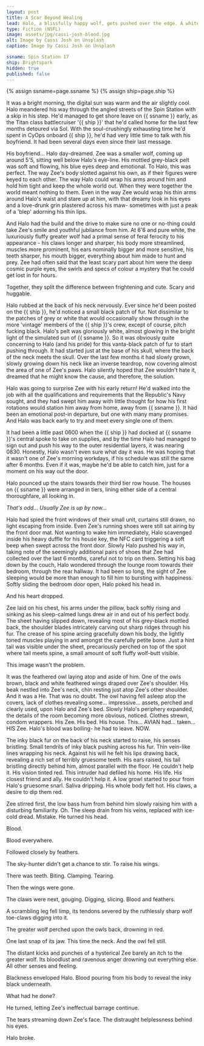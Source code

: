 ```yaml
---
layout: post
title: A Scar Beyond Healing
lead: Halo, a blissfully happy wolf, gets pushed over the edge. A white-and-black story.
type: Fiction (NSFL)
image: assets/jpg/cassi-josh-blood.jpg
alt: Image by Cassi Josh on Unsplash
caption: Image by Cassi Josh on Unsplash

ssname: Spin Station 17
ship: Brightspark
hidden: true
published: false
---
```


{% assign ssname=page.ssname %}
{% assign ship=page.ship %}

It was a bright morning, the digital sun was warm and the air slightly cool. Halo meandered his way through the angled streets of the Spin Station with a skip in his step. He'd managed to get shore leave on {{ ssname }} early, as the Titan class battlecruiser '{{ ship }}' that he'd called home for the last few months detoured via Sol. With the soul-crushingly exhausting time he'd spent in CyOps onboard {{ ship }}, he'd had very little time to talk with his boyfriend. It had been several days even since their last message. 

His boyfriend... Halo day-dreamed. Zee was a smaller wolf, coming up around 5'5, sitting well below Halo's eye-line. His mottled grey-black pelt was soft and flowing, his blue eyes deep and emotional. To Halo, this was perfect. The way Zee's body slotted against his own, as if their figures were keyed to each other. The way Halo could wrap his arms around him and hold him tight and keep the whole world out. When they were together the world meant nothing to them. Even in the way Zee would wrap his thin arms around Halo's waist and stare up at him, with that dreamy look in his eyes and a love-drunk grin plastered across his maw- sometimes with just a peak of a 'blep' adorning his thin lips.

And Halo had the build and the drive to make sure no one or no-thing could take Zee's smile and youthful jubilance from him. At 6'6 and pure white, the luxuriously fluffy greater wolf had a primal sense of feral ferocity to his appearance - his claws longer and sharper, his body more streamlined, muscles more prominent, his ears nominally bigger and more sensitive, his teeth sharper, his mouth bigger, everything about him made to hunt and prey. Zee had often said that the least scary part about him were the deep cosmic purple eyes, the swirls and specs of colour a mystery that he could get lost in for hours.

Together, they split the difference between frightening and cute. Scary and huggable.

Halo rubbed at the back of his neck nervously. Ever since he'd been posted on the {{ ship }}, he'd noticed a small black patch of fur. Not dissimilar to the patches of grey or white that would occasionally show through in the more 'vintage' members of the {{ ship }}'s crew, except of course, pitch fucking black. Halo's pelt was gloriously white, almost glowing in the bright light of the simulated sun of {{ ssname }}. So it was obviously quite concerning to Halo (and his pride) for this vanta-black patch of fur to start pushing through. It had started just at the base of his skull, where the back of the neck meets the skull. Over the last few months it had slowly grown, slowly growing down his neck like an inverse teardrop, now covering almost the area of one of Zee's paws. Halo silently hoped that Zee wouldn't hate it, dreamed that he might know the cause, and therefore, the solution.  

Halo was going to surprise Zee with his early return! He'd walked into the job with all the qualifications and requirements that the Republic's Navy sought, and they had swept him away with little thought for how his first rotations would station him away from home, away from {{ ssname }}. It had been an emotional post-in departure, but one with many many promises. And Halo was back early to try and meet every single one of them.

It had been a little past 0600 when the {{ ship }} had docked at {{ ssname }}'s central spoke to take on supplies, and by the time Halo had managed to sign out and push his way to the outer residential layers, it was nearing 0830. Honestly, Halo wasn't even sure what day it was. He was hoping that it wasn't one of Zee's morning workdays, if his schedule was still the same after 6 months. Even if it was, maybe he'd be able to catch him, just for a moment on his way out the door.

Halo pounced up the stairs towards their third tier row house. The houses on {{ ssname }} were arranged in tiers, lining either side of a central thoroughfare, all looking in. 

*That's odd... Usually Zee is up by now...*

Halo had spied the front windows of their small unit, curtains still drawn, no light escaping from inside. Even Zee's running shoes were still sat airing by the front door mat. Not wanting to wake him immediately, Halo scavenged inside his heavy duffle for his house key, the NFC card triggering a soft beep when swept across the front door. Slowly Halo pushed his way in, taking note of the seemingly additional pairs of shoes that Zee had collected over the last 6 months, careful not to trip on them. Setting his bag down by the couch, Halo wondered through the lounge room towards their bedroom, through the rear hallway. It had been so long, the sight of Zee sleeping would be more than enough to fill him to bursting with happiness. Softly sliding the bedroom door open, Halo poked his head in.

And his heart dropped.

Zee laid on his chest, his arms under the pillow, back softly rising and sinking as his sleep-calmed lungs drew air in and out of his perfect body. The sheet having slipped down, revealing most of his grey-black mottled back, the shoulder blades intricately carving out sharp ridges through his fur. The crease of his spine arcing gracefully down his body, the lightly toned muscles playing in and amongst the carefully petite bone. Just a hint tail was visible under the sheet, precariously perched on top of the spot where tail meets spine, a small amount of soft fluffy wolf-butt visible.

This image wasn't the problem.

It was the feathered owl laying atop and aside of him. One of the owls brown, black and white feathered wings draped over Zee's shoulder. His beak nestled into Zee's neck, chin resting just atop Zee's other shoulder. And it was a He. That was no doubt. The owl  having fell asleep atop the covers, lack of clothes revealing some... impressive... assets, perched and clearly used, upon Halo and Zee's bed. Slowly Halo's periphery expanded, the details of the room becoming more obvious, noticed. Clothes strewn, condom wrappers. His Zee. His bed. His house. This... AVIAN had... taken... HIS Zee. Halo's blood was boiling- he had to leave. NOW.

The inky black fur on the back of his neck started to raise, his senses bristling. Small tendrils of inky black pushing across his fur. Thin vein-like lines wrapping his neck. Against his will he felt his lips drawing back, revealing a rich set of terribly gruesome teeth. His ears raised, his tail bristling directly behind him, almost parallel with the floor. He couldn't help it. His vision tinted red. This intruder had defiled his home. His life. His closest friend and ally. He couldn't help it. A low growl started to pour from Halo's gruesome snarl. Saliva dripping. His whole body felt hot. His claws, a desire to dip them red.

Zee stirred first, the low bass hum from behind him slowly raising him with a disturbing familiarity. Oh. The sleep drain from his veins, replaced with ice-cold dread. Mistake. He turned his head.

Blood.

Blood everywhere.

Followed closely by feathers.

The sky-hunter didn't get a chance to stir. To raise his wings.

There was teeth. Biting. Clamping. Tearing. 

Then the wings were gone.

The claws were next, gouging. Digging, slicing. Blood and feathers.

A scrambling leg fell limp, its tendons severed by the ruthlessly sharp wolf toe-claws digging into it. 

The greater wolf perched upon the owls back, drowning in red.

One last snap of its jaw. This time the neck. And the owl fell still.

The distant kicks and punches of a hysterical Zee barely an itch to the greater wolf. Its bloodlust and ravenous anger drowning out everything else. All other senses and feeling.

Blackness enveloped Halo. Blood pouring from his body to reveal the inky black underneath. 

What had he done?

He turned, letting Zee's ineffectual barrage continue.

The tears streaming down Zee's face. The distraught helplessness behind his eyes.

Halo broke.